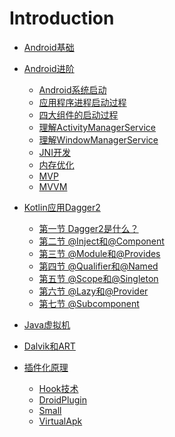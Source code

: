 # Introduction

* [Android基础]()
    
* [Android进阶]()
    * [Android系统启动]()
    * [应用程序进程启动过程]()  
    * [四大组件的启动过程]()        
    * [理解ActivityManagerService]()    
    * [理解WindowManagerService]()
    * [JNI开发]()   
    * [内存优化]()
    * [MVP]()
    * [MVVM]()

* [Kotlin应用Dagger2](/dagger2/README.md)
    * [第一节 Dagger2是什么？]()
    * [第二节 @Inject和@Component]()
    * [第三节 @Module和@Provides]()
    * [第四节 @Qualifier和@Named]()
    * [第五节 @Scope和@Singleton]()
    * [第六节 @Lazy和@Provider]()
    * [第七节 @Subcomponent]()

* [Java虚拟机]()   
    
* [Dalvik和ART]() 

* [插件化原理]()
    * [Hook技术]()
    * [DroidPlugin]()
    * [Small]()
    * [VirtualApk]() 